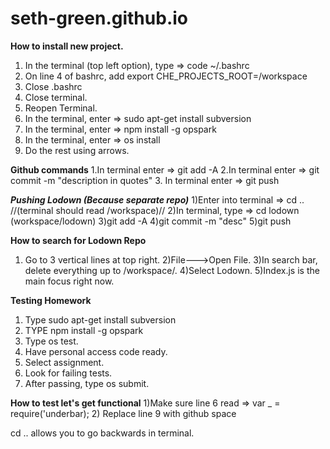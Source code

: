 # seth-green.github.io

**How to install new project.**
1. In the terminal (top left option), type => code ~/.bashrc
2. On line 4 of bashrc, add export CHE_PROJECTS_ROOT=/workspace
3. Close .bashrc
4. Close terminal.
5. Reopen Terminal.
6. In the terminal, enter => sudo apt-get install subversion
7. In the terminal, enter => npm install -g opspark
8. In the terminal, enter => os install
9. Do the rest using arrows.


**Github commands**
1.In terminal enter => git add -A
2.In terminal enter => git commit -m "description in quotes" 
3. In terminal enter => git push 

***Pushing Lodown (Because separate repo)***
1)Enter into terminal => cd .. //(terminal should read /workspace)//
2)In terminal, type => cd lodown (workspace/lodown)
3)git add -A
4)git commit -m "desc"
5)git push

**How to search for Lodown Repo**
1) Go to 3 vertical lines at top right.
2)File--->Open File.
3)In search bar, delete everything up to /workspace/.
4)Select Lodown.
5)Index.js is the main focus right now.

**Testing Homework**
1. Type sudo apt-get install subversion
2. TYPE npm install -g opspark
4. Type os test.
5. Have personal access code ready.
6. Select assignment.
7. Look for failing tests.
8. After passing, type os submit.

**How to test let's get functional**
1)Make sure line 6 read => var _ = require('underbar);
2) Replace line 9 with github space


cd .. allows you to go backwards in terminal.